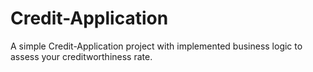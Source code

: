 # Credit-Application
A simple Credit-Application project with implemented business logic to assess your creditworthiness rate.
